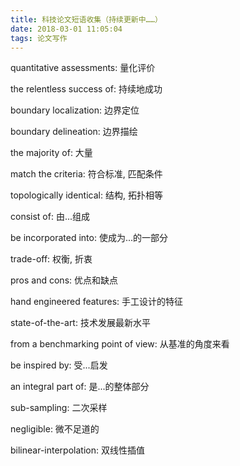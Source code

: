 ```yaml
---
title: 科技论文短语收集（持续更新中……）
date: 2018-03-01 11:05:04
tags: 论文写作
---
```

quantitative assessments: 量化评价

the relentless success of: 持续地成功

boundary localization: 边界定位

boundary delineation: 边界描绘

the majority of: 大量

match the criteria: 符合标准, 匹配条件

topologically identical: 结构, 拓扑相等

consist of: 由...组成

be incorporated into: 使成为...的一部分

trade-off: 权衡, 折衷

pros and cons: 优点和缺点
<!--more-->
hand engineered features: 手工设计的特征

state-of-the-art: 技术发展最新水平

from a benchmarking point of view: 从基准的角度来看

be inspired by: 受...启发

an integral part of: 是...的整体部分

sub-sampling: 二次采样

negligible: 微不足道的

bilinear-interpolation: 双线性插值
